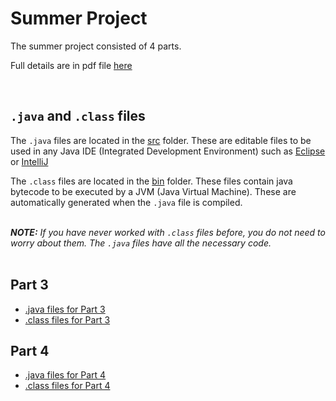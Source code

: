 # Summer Project

The summer project consisted of 4 parts. 

Full details are in pdf file [here](./APCSA_summerProj_2021.pdf)

<br>

## ```.java``` and ```.class``` files

The ```.java``` files are located in the [src](./src) folder. These are editable files to be used in any Java IDE (Integrated Development Environment) such as [Eclipse](https://www.eclipse.org/ide/) or [IntelliJ](https://www.jetbrains.com/idea/)

The ```.class``` files are located in the [bin](./bin) folder. These files contain java bytecode to be executed by a JVM (Java Virtual Machine). These are automatically generated when the ```.java``` file is compiled.  

<br><i>
**NOTE:** If you have never worked with ```.class``` files before, you do not need to worry about them. The ```.java``` files have all the necessary code.
</i>
<br>
<br>

## Part 3

- [.java files for Part 3](./src/pt3_practiceProjs)
- [.class files for Part 3](./bin/pt3_practiceProjs)


## Part 4

- [.java files for Part 4](./src/pt4_jssCh2)
- [.class files for Part 4](./bin/pt4_jssCh2)
